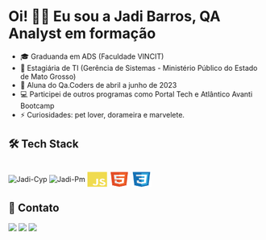 # Oi! 👋🏽 Eu sou a Jadi Barros, QA Analyst em formação 

- 🎓 Graduanda em ADS (Faculdade VINCIT)
- 💼 Estagiária de TI (Gerência de Sistemas - Ministério Público do Estado de Mato Grosso)
- 📘 Aluna do Qa.Coders de abril a junho de 2023
- 💻 Participei de outros programas como Portal Tech e Atlântico Avanti Bootcamp
- ⚡ Curiosidades: pet lover, dorameira e marvelete.

## 🛠 Tech Stack

<div style="display: inline_block"><br>
  <img align="center" alt="Jadi-Cyp" height="30" width="30" src="https://static-00.iconduck.com/assets.00/cypress-icon-512x511-29zvfts6.png">
  <img align="center" alt="Jadi-Pm" height="30" width="40" src="https://cdn.worldvectorlogo.com/logos/postman.svg">
  <img align="center" alt="Jadi-Js" height="30" width="40" src="https://raw.githubusercontent.com/devicons/devicon/master/icons/javascript/javascript-plain.svg">
  <img align="center" alt="Jadi-HTML" height="30" width="40" src="https://raw.githubusercontent.com/devicons/devicon/master/icons/html5/html5-original.svg">
  <img align="center" alt="Jadi-CSS" height="30" width="40" src="https://raw.githubusercontent.com/devicons/devicon/master/icons/css3/css3-original.svg">
</div>

####

## 📲 Contato

<div> 
  <a href = "mailto:jbheliodoro@gmail.com"><img src="https://img.shields.io/badge/-Gmail-%23333?style=for-the-badge&logo=gmail&logoColor=white" target="_blank"></a>
  <a href="https://www.linkedin.com/in/jadibarros/" target="_blank"><img src="https://img.shields.io/badge/-LinkedIn-%230077B5?style=for-the-badge&logo=linkedin&logoColor=white" target="_blank"></a> 
  <a href="https://www.instagram.com/jadibarros.qa/" target="_blank"><img src="https://img.shields.io/badge/-Instagram-%23E4405F?style=for-the-badge&logo=instagram&logoColor=white" target="_blank"></a>
  
</div>

<!--
**jadibrrs/jadibrrs** is a ✨ _special_ ✨ repository because its `README.md` (this file) appears on your GitHub profile.

Here are some ideas to get you started:

- 🔭 I’m currently working on ...
- 🌱 I’m currently learning ...
- 👯 I’m looking to collaborate on ...
- 🤔 I’m looking for help with ...
- 💬 Ask me about ...
- 📫 How to reach me: ...
- 😄 Pronouns: ...
- ⚡ Fun fact: ...
-->

